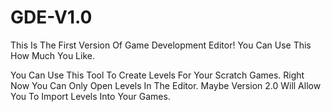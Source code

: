 # GDE-V1.0
This Is The First Version Of Game Development Editor!
You Can Use This How Much You Like.

You Can Use This Tool To Create Levels For Your Scratch Games. Right Now You Can Only Open Levels In The Editor. Maybe Version 2.0 Will Allow You To Import Levels Into Your Games.

